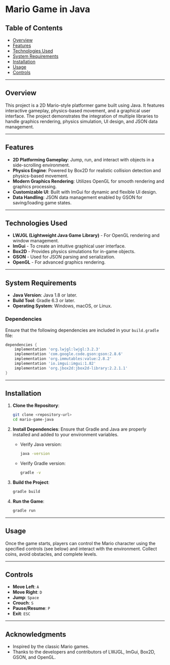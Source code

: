 # Mario Game in Java

## Table of Contents
- [Overview](#overview)
- [Features](#features)
- [Technologies Used](#technologies-used)
- [System Requirements](#system-requirements)
- [Installation](#installation)
- [Usage](#usage)
- [Controls](#controls)


---

## Overview
This project is a 2D Mario-style platformer game built using Java. It features interactive gameplay, physics-based movement, and a graphical user interface. The project demonstrates the integration of multiple libraries to handle graphics rendering, physics simulation, UI design, and JSON data management.

---

## Features
- **2D Platforming Gameplay**: Jump, run, and interact with objects in a side-scrolling environment.
- **Physics Engine**: Powered by Box2D for realistic collision detection and physics-based movement.
- **Modern Graphics Rendering**: Utilizes OpenGL for smooth rendering and graphics processing.
- **Customizable UI**: Built with ImGui for dynamic and flexible UI design.
- **Data Handling**: JSON data management enabled by GSON for saving/loading game states.

---

## Technologies Used
- **LWJGL (Lightweight Java Game Library)** - For OpenGL rendering and window management.
- **ImGui** - To create an intuitive graphical user interface.
- **Box2D** - Provides physics simulations for in-game objects.
- **GSON** - Used for JSON parsing and serialization.
- **OpenGL** - For advanced graphics rendering.

---

## System Requirements
- **Java Version**: Java 1.8 or later.
- **Build Tool**: Gradle 6.3 or later.
- **Operating System**: Windows, macOS, or Linux.

### Dependencies
Ensure that the following dependencies are included in your `build.gradle` file:
```gradle
dependencies {
    implementation 'org.lwjgl:lwjgl:3.2.3'
    implementation 'com.google.code.gson:gson:2.8.6'
    implementation 'org.immutables:value:2.8.2'
    implementation 'io.imgui:imgui:1.82'
    implementation 'org.jbox2d:jbox2d-library:2.2.1.1'
}
```

---

## Installation

1. **Clone the Repository**:
   ```bash
   git clone <repository-url>
   cd mario-game-java
   ```
2. **Install Dependencies**:
   Ensure that Gradle and Java are properly installed and added to your environment variables.

   - Verify Java version:
     ```bash
     java -version
     ```
   - Verify Gradle version:
     ```bash
     gradle -v
     ```
3. **Build the Project**:
   ```bash
   gradle build
   ```
4. **Run the Game**:
   ```bash
   gradle run
   ```

---

## Usage
Once the game starts, players can control the Mario character using the specified controls (see below) and interact with the environment. Collect coins, avoid obstacles, and complete levels.

---

## Controls
- **Move Left**: `A`
- **Move Right**: `D`
- **Jump**: `Space`
- **Crouch**: `S`
- **Pause/Resume**: `P`
- **Exit**: `ESC`

---


## Acknowledgments
- Inspired by the classic Mario games.
- Thanks to the developers and contributors of LWJGL, ImGui, Box2D, GSON, and OpenGL.

